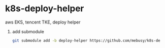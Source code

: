 # k8s-deploy-helper

aws EKS, tencent TKE,  deploy helper


1. add submodule
    ```bash
    git submodule add -b deploy-helper https://github.com/mebusy/k8s-deploy-helper.git helper
    ```


